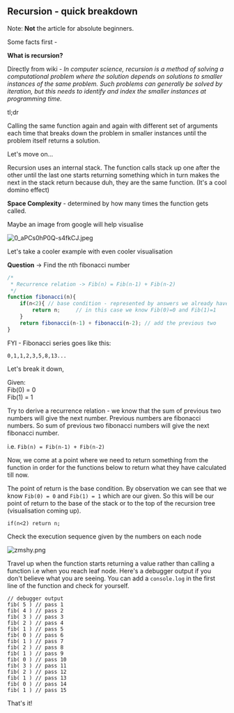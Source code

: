 ## Recursion - quick breakdown

Note: **Not** the article for absolute beginners.

Some facts first - 

**What is recursion?**

Directly from wiki - *In computer science, recursion is a method of solving a computational problem where the solution depends on solutions to smaller instances of the same problem. Such problems can generally be solved by iteration, but this needs to identify and index the smaller instances at programming time.*

tl;dr

Calling the same function again and again with different set of arguments each time that breaks down the problem in smaller instances until the problem itself returns a solution.

Let's move on...

Recursion uses an internal stack. The function calls stack up one after the other until the last one starts returning something which in turn makes the next in the stack return because duh, they are the same function. (It's a cool domino effect)

**Space Complexity** - determined by how many times the function gets called.

Maybe an image from google will help visualise

![0_aPCs0hP0Q-s4fkCJ.jpeg](https://cdn.hashnode.com/res/hashnode/image/upload/v1644774979777/cPh-bikRJ.jpeg)

Let's take a cooler example with even cooler visualisation

**Question** -> Find the nth fibonacci number

```javascript
/* 
 * Recurrence relation -> Fib(n) = Fib(n-1) + Fib(n-2)
 */
function fibonacci(n){
    if(n<2){ // base condition - represented by answers we already have
        return n;     // in this case we know Fib(0)=0 and Fib(1)=1
    }
    return fibonacci(n-1) + fibonacci(n-2); // add the previous two
}
```

FYI - Fibonacci series goes like this:

`0,1,1,2,3,5,8,13...`

Let's break it down,

Given: <br>
Fib(0) = 0 <br>
Fib(1) = 1  <br>

Try to derive a recurrence relation - we know that the sum of previous two numbers will give the next number. Previous numbers are fibonacci numbers. So sum of previous two fibonacci numbers will give the next fibonacci number.

i.e. `Fib(n) = Fib(n-1) + Fib(n-2)`

Now, we come at a point where we need to return something from the function in order for the functions below to return what they have calculated till now.

The point of return is the base condition. By observation we can see that we know `Fib(0) = 0` and `Fib(1) = 1` which are our given. So this will be our point of return to the base of the stack or to the top of the recursion tree (visualisation coming up).

```
if(n<2) return n;
```

Check the execution sequence given by the numbers on each node


![zmshy.png](https://cdn.hashnode.com/res/hashnode/image/upload/v1644859654891/ItFl6zB8S.png)

Travel up when the function starts returning a value rather than calling a function i.e when you reach leaf node. Here's a debugger output if you don't believe what you are seeing. You can add a `console.log` in the first line of the function and check for yourself.

```
// debugger output 
fib( 5 ) // pass 1
fib( 4 ) // pass 2
fib( 3 ) // pass 3
fib( 2 ) // pass 4
fib( 1 ) // pass 5
fib( 0 ) // pass 6
fib( 1 ) // pass 7
fib( 2 ) // pass 8
fib( 1 ) // pass 9
fib( 0 ) // pass 10
fib( 3 ) // pass 11
fib( 2 ) // pass 12
fib( 1 ) // pass 13
fib( 0 ) // pass 14
fib( 1 ) // pass 15
```


That's it!

